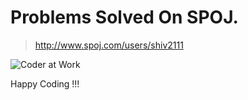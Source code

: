 # Problems Solved On SPOJ.   

> http://www.spoj.com/users/shiv2111

![Coder at Work](https://cloud.githubusercontent.com/assets/4745789/21447248/0884e3b8-c8f8-11e6-8ce3-74ff6502cbca.gif)
 
 Happy Coding !!!
